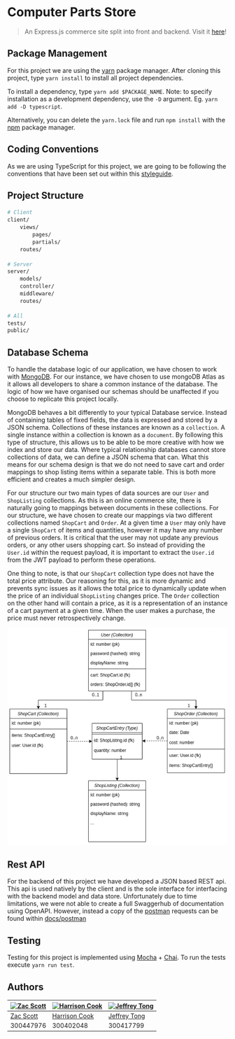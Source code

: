 # Computer Parts Store

> An Express.js commerce site split into front and backend. Visit it
> [here](https://packet-loss-store.herokuapp.com/)!

## Package Management

For this project we are using the [yarn](https://yarnpkg.com/) package
manager. After cloning this project, type `yarn install` to install all
project dependencies.

To install a dependency, type `yarn add $PACKAGE_NAME`. Note: to specify
installation as a development dependency, use the `-D` argument. Eg.
`yarn add -D typescript`.

Alternatively, you can delete the `yarn.lock` file and run `npm install`
with the [npm](https://www.npmjs.com/) package manager.

## Coding Conventions

As we are using TypeScript for this project, we are going to be
following the conventions that have been set out within this
[styleguide](https://github.com/basarat/typescript-book/blob/master/docs/styleguide/styleguide.md).

## Project Structure

```bash
# Client
client/
    views/
        pages/
        partials/
    routes/

# Server
server/ 
    models/
    controller/
    middleware/
    routes/

# All
tests/
public/
```

## Database Schema

To handle the database logic of our application, we have chosen to work
with [MongoDB](https://www.mongodb.com/). For our instance, we have
chosen to use mongoDB Atlas as it allows all developers to share a
common instance of the database. The logic of how we have organised our
schemas should be unaffected if you choose to replicate this project
locally.

MongoDB behaves a bit differently to your typical Database service.
Instead of containing tables of fixed fields, the data is expressed and
stored by a JSON schema. Collections of these instances are known as a
`collection`. A single instance within a collection is known as a
`document`. By following this type of structure, this allows us to be
able to be more creative with how we index and store our data. Where
typical relationship databases cannot store collections of data, we can
define a JSON schema that can. What this means for our schema design is
that we do not need to save cart and order mappings to shop listing
items within a separate table. This is both more efficient and creates a
much simpler design.

For our structure our two main types of data sources are our `User` and
`ShopListing` collections. As this is an online commerce site, there is
naturally going to mappings between documents in these collections. For
our structure, we have chosen to create our mappings via two different
collections named `ShopCart` and `Order`. At a given time a `User` may
only have a single `ShopCart` of items and quantities, however it may
have any number of previous orders. It is critical that the user may not
update any previous orders, or any other users shopping cart. So instead
of providing the `User.id` within the request payload, it is important
to extract the `User.id` from the JWT payload to perform these
operations.

One thing to note, is that our `ShopCart` collection type does not have
the total price attribute. Our reasoning for this, as it is more dynamic
and prevents sync issues as it allows the total price to dynamically
update when the price of an individual `ShopListing` changes price. The
`Order` collection on the other hand will contain a price, as it is a
representation of an instance of a cart payment at a given time. When
the user makes a purchase, the price must never retrospectively change.

![Database Schema](./docs/assets/DbSchema.png)

## Rest API

For the backend of this project we have developed a JSON based REST api.
This api is used natively by the client and is the sole interface for
interfacing with the backend model and data store. Unfortunately due to
time limitations, we were not able to create a full Swaggerhub of
documentation using OpenAPI. However, instead a copy of the
[postman](https://www.postman.com/) requests can be found within
[docs/postman](./docs/postman/postman-queries.json)

## Testing

Testing for this project is implemented using
[Mocha](https://mochajs.org/) + [Chai](https://www.chaijs.com/). To run
the tests execute `yarn run test`.

## Authors

| [![Zac Scott](https://gitlab.ecs.vuw.ac.nz/uploads/-/system/user/avatar/1422/avatar.png)](https://gitlab.ecs.vuw.ac.nz/scottzach1) | [![Harrison Cook](https://gitlab.ecs.vuw.ac.nz/uploads/-/system/user/avatar/1476/avatar.png)](https://gitlab.ecs.vuw.ac.nz/cookharr) | [![Jeffrey Tong](https://secure.gravatar.com/avatar/51cde15ab7b44e147b07c62c7516b984?s=180&d=identicon)](https://gitlab.ecs.vuw.ac.nz/tonghoh) |
|:-----------------------------------------------------------------------------------------------------------------------------------|:-------------------------------------------------------------------------------------------------------------------------------------|:-----------------------------------------------------------------------------------------------------------------------------------------------|
| [Zac Scott](https://gitlab.ecs.vuw.ac.nz/scottzach1)                                                                               | [Harrison Cook](https://gitlab.ecs.vuw.ac.nz/cookharr)                                                                               | [Jeffrey Tong](https://gitlab.ecs.vuw.ac.nz/tonghoh)                                                                                           |
| 300447976                                                                                                                          | 300402048                                                                                                                            | 300417799                                                                                                                                      |

